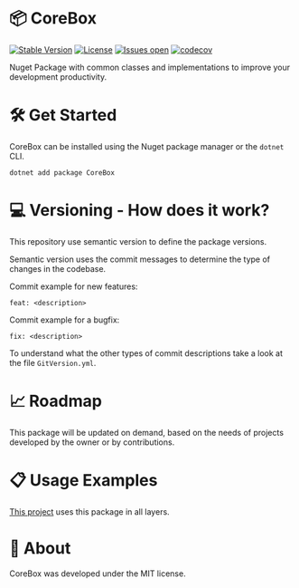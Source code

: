 # 📦 CoreBox

[![Stable Version](https://github.com/lucassvasconcelos/corebox/actions/workflows/pull-request-to-main.yml/badge.svg)](https://github.com/lucassvasconcelos/corebox/actions/workflows/pull-request-to-main.yml) 
[![License](https://img.shields.io/github/license/lucassvasconcelos/corebox.svg)](LICENSE) 
[![Issues open](https://img.shields.io/github/issues/lucassvasconcelos/corebox.svg)](https://huboard.com/lucassvasconcelos/corebox/) 
[![codecov](https://codecov.io/gh/lucassvasconcelos/corebox/branch/main/graph/badge.svg?token=ES7DF1ECJM)](https://codecov.io/gh/lucassvasconcelos/corebox)

Nuget Package with common classes and implementations to improve your development productivity.

# 🛠 Get Started

CoreBox can be installed using the Nuget package manager or the `dotnet` CLI.
    
    dotnet add package CoreBox

# 💻 Versioning - How does it work?

This repository use semantic version to define the package versions.

Semantic version uses the commit messages to determine the type of changes in the codebase.

Commit example for new features:

    feat: <description>

Commit example for a bugfix:

    fix: <description>

To understand what the other types of commit descriptions take a look at the file `GitVersion.yml`.

# 📈 Roadmap

This package will be updated on demand, based on the needs of projects developed by the owner or by contributions.

# 📋 Usage Examples

[This project](https://github.com/lucassvasconcelos/contas.api) uses this package in all layers.

# 🚀 About

CoreBox was developed under the MIT license.